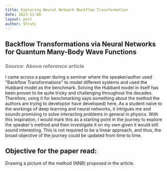 ```yaml
---
title: Exploring Neural Network Backflow Transformation
date: 2023-11-08
layout: post
author: Shruti
---
```


## Backflow Transformations via Neural Networks for Quantum Many-Body Wave Functions
### <span style="color: grey;">Source: Above reference article</span> 
I came across a paper during a seminar where the speaker/author used "Backflow Transformations" to model different systems and used the Hubbard model as the benchmark. Solving the Hubbard model in itself has been proven to be quite tricky and challenging throughout the decades. Therefore, using it for benchmarking says something about the method the authors are trying to develop(or have developed) here. As a student naive to the workings of deep learning and neural networks, it intrigues me and sounds promising to solve interacting problems in general in physics. With this inspiration, I would mark this as a starting point in the journey to explore the speaker's method and then investigate it on my own given it would still sound interesting. This is not required to be a linear approach, and thus, the broad objective of the journey could be updated from time to time.

## Objective for the paper read:
Drawing a picture of the method (NNB) proposed in the article.

